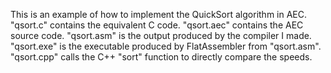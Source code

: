This is an example of how to implement the QuickSort algorithm in AEC. "qsort.c" contains the equivalent C code.
"qsort.aec" contains the AEC source code. "qsort.asm" is the output produced by the compiler I made. "qsort.exe" is the executable produced by FlatAssembler from "qsort.asm". "qsort.cpp" calls the C++ "sort" function to directly compare the speeds.
